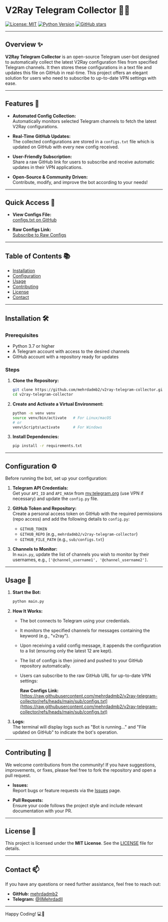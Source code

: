 # V2Ray Telegram Collector 🚀🔧

[![License: MIT](https://img.shields.io/badge/License-MIT-yellow.svg)](LICENSE)
[![Python Version](https://img.shields.io/badge/Python-3.7%2B-blue.svg)](https://www.python.org/)
[![GitHub stars](https://img.shields.io/github/stars/mehrdadmb2/v2ray-telegram-collector?style=social)](https://github.com/mehrdadmb2/v2ray-telegram-collector/stargazers)

---

## Overview ✨

**V2Ray Telegram Collector** is an open-source Telegram user-bot designed to automatically collect the latest V2Ray configuration files from specified Telegram channels. It then stores these configurations in a text file and updates this file on GitHub in real-time. This project offers an elegant solution for users who need to subscribe to up-to-date VPN settings with ease.

---

## Features 🌟

- **Automated Config Collection:**  
  Automatically monitors selected Telegram channels to fetch the latest V2Ray configurations.
  
- **Real-Time GitHub Updates:**  
  The collected configurations are stored in a `configs.txt` file which is updated on GitHub with every new config received.
  
- **User-Friendly Subscription:**  
  Share a raw GitHub link for users to subscribe and receive automatic updates in their VPN applications.
  
- **Open-Source & Community Driven:**  
  Contribute, modify, and improve the bot according to your needs!

---

## Quick Access 🔗

- **View Configs File:**  
  [configs.txt on GitHub](https://github.com/mehrdadmb2/v2ray-telegram-collector/blob/main/sub/configs.txt)

- **Raw Configs Link:**  
  [Subscribe to Raw Configs](https://raw.githubusercontent.com/mehrdadmb2/v2ray-telegram-collector/refs/heads/main/sub/configs.txt)

---

## Table of Contents 📚

- [Installation](#installation)
- [Configuration](#configuration)
- [Usage](#usage)
- [Contributing](#contributing)
- [License](#license)
- [Contact](#contact)

---

## Installation 🛠️

### Prerequisites

- Python 3.7 or higher
- A Telegram account with access to the desired channels
- GitHub account with a repository ready for updates

### Steps

1. **Clone the Repository:**

   ```bash
   git clone https://github.com/mehrdadmb2/v2ray-telegram-collector.git
   cd v2ray-telegram-collector
   ```

2. **Create and Activate a Virtual Environment:**

   ```bash
   python -m venv venv
   source venv/bin/activate   # For Linux/macOS
   # or
   venv\Scripts\activate      # For Windows
   ```

3. **Install Dependencies:**

   ```bash
   pip install -r requirements.txt
   ```

---

## Configuration ⚙️

Before running the bot, set up your configuration:

1. **Telegram API Credentials:**  
   Get your `API_ID` and `API_HASH` from [my.telegram.org](https://my.telegram.org) (use VPN if necessary) and update the `config.py` file.

2. **GitHub Token and Repository:**  
   Create a personal access token on GitHub with the required permissions (repo access) and add the following details to `config.py`:
   - `GITHUB_TOKEN`
   - `GITHUB_REPO` (e.g., `mehrdadmb2/v2ray-telegram-collector`)
   - `GITHUB_FILE_PATH` (e.g., `sub/configs.txt`)

3. **Channels to Monitor:**  
   In `main.py`, update the list of channels you wish to monitor by their usernames, e.g., `['@channel_username1', '@channel_username2']`.

---

## Usage 🚀

1. **Start the Bot:**

   ```bash
   python main.py
   ```

2. **How It Works:**  
   - The bot connects to Telegram using your credentials.
   - It monitors the specified channels for messages containing the keyword (e.g., "v2ray").
   - Upon receiving a valid config message, it appends the configuration to a list (ensuring only the latest 12 are kept).
   - The list of configs is then joined and pushed to your GitHub repository automatically.
   - Users can subscribe to the raw GitHub URL for up-to-date VPN settings:
     
     **Raw Configs Link:**  
     [https://raw.githubusercontent.com/mehrdadmb2/v2ray-telegram-collector/refs/heads/main/sub/configs.txt](https://raw.githubusercontent.com/mehrdadmb2/v2ray-telegram-collector/refs/heads/main/sub/configs.txt)

3. **Logs:**  
   The terminal will display logs such as "Bot is running..." and "File updated on GitHub" to indicate the bot's operation.

---

## Contributing 🤝

We welcome contributions from the community! If you have suggestions, improvements, or fixes, please feel free to fork the repository and open a pull request.

- **Issues:**  
  Report bugs or feature requests via the [Issues](https://github.com/mehrdadmb2/v2ray-telegram-collector/issues) page.
  
- **Pull Requests:**  
  Ensure your code follows the project style and include relevant documentation with your PR.

---

## License 📄

This project is licensed under the **MIT License**. See the [LICENSE](LICENSE) file for details.

---

## Contact 📫

If you have any questions or need further assistance, feel free to reach out:

- **GitHub:** [mehrdadmb2](https://github.com/mehrdadmb2)
- **Telegram:** [@IIMehrdadII](https://t.me/IIMehrdadII)

---

Happy Coding! 💻🎉
```

